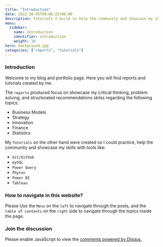 ```yaml
---
title: "Introduction"
date: 2022-10-05T08:06:25+06:00
description: Tutorials I build to help the community and showcase my skills
menu:
  sidebar:
    name: Introduction
    identifier: introduction
    weight: 10
hero: background.jpg
categories: ["reports", "tutorials"]
---
```


### Introduction 
Welcome to my blog and portfolio page. Here you will find reports and tutorials created by me.

The `reports` produced focus on showcase my critical thinking, problem solving, and structurated recommendations skilss regarding the following topics:
- Business Models
- Strategy
- Innovation
- Finance
- Statistics

My `Tutorials` on the other hand were created so I could practice, help the community and showcase my skills with tools like:
- `Git/Github`
- `mySQL`
- `Power Query` 
- `Phyton`
- `Power BI`
- `Tableau`

### How to navigate in this website?

Please Use the `Menu` on the `left` to navigate through the posts, and the `table of contents` on the `right` side to navigate through the topics inside the page.

### Join the discussion
<script id="dsq-count-scr' src="//felipesena.disqus.com/count.is" async></script>
<div id="disqus_thread"></div>
<script>
    /**
    *  RECOMMENDED CONFIGURATION VARIABLES: EDIT AND UNCOMMENT THE SECTION BELOW TO INSERT DYNAMIC VALUES FROM YOUR PLATFORM OR CMS.
    *  LEARN WHY DEFINING THESE VARIABLES IS IMPORTANT: https://disqus.com/admin/universalcode/#configuration-variables    */
    /*
    var disqus_config = function () {
    this.page.url = PAGE_URL;  // Replace PAGE_URL with your page's canonical URL variable
    this.page.identifier = PAGE_IDENTIFIER; // Replace PAGE_IDENTIFIER with your page's unique identifier variable
    };
    */
    (function() { // DON'T EDIT BELOW THIS LINE
    var d = document, s = d.createElement('script');
    s.src = 'https://felipesena.disqus.com/embed.js';
    s.setAttribute('data-timestamp', +new Date());
    (d.head || d.body).appendChild(s);
    })();
</script>
<noscript>Please enable JavaScript to view the <a href="https://disqus.com/?ref_noscript">comments powered by Disqus.</a></noscript>